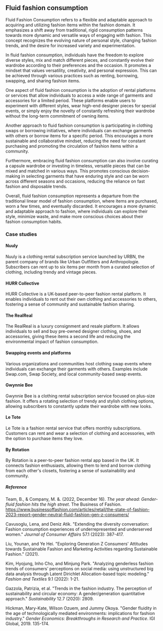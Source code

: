 ﻿## Fluid fashion consumption

Fluid Fashion Consumption refers to a flexible and adaptable approach to acquiring and utilizing fashion items within the fashion domain. It emphasizes a shift away from traditional, rigid consumption patterns towards more dynamic and versatile ways of engaging with fashion. This concept recognizes the evolving nature of personal style, changing fashion trends, and the desire for increased variety and experimentation.

In fluid fashion consumption, individuals have the freedom to explore diverse styles, mix and match different pieces, and constantly evolve their wardrobe according to their preferences and the occasion. It promotes a mindset that values versatility, creativity, and personal expression. This can be achieved through various practices such as renting, borrowing, swapping, and sharing fashion items.

One aspect of fluid fashion consumption is the adoption of rental platforms or services that allow individuals to access a wide range of garments and accessories for a limited period. These platforms enable users to experiment with different styles, wear high-end designer pieces for special events, or simply enjoy the novelty of constantly refreshing their wardrobe without the long-term commitment of owning items.

Another approach to fluid fashion consumption is participating in clothing swaps or borrowing initiatives, where individuals can exchange garments with others or borrow items for a specific period. This encourages a more sustainable and collaborative mindset, reducing the need for constant purchasing and promoting the circulation of fashion items within a community.

Furthermore, embracing fluid fashion consumption can also involve curating a capsule wardrobe or investing in timeless, versatile pieces that can be mixed and matched in various ways. This promotes conscious decision-making in selecting garments that have enduring style and can be worn across different seasons and occasions, reducing the reliance on fast fashion and disposable trends.

Overall, fluid fashion consumption represents a departure from the traditional linear model of fashion consumption, where items are purchased, worn a few times, and eventually discarded. It encourages a more dynamic and adaptable approach to fashion, where individuals can explore their style, minimize waste, and make more conscious choices about their fashion consumption habits.

### Case studies

#### Nuuly

Nuuly is a clothing rental subscription service launched by URBN, the parent company of brands like Urban Outfitters and Anthropologie. Subscribers can rent up to six items per month from a curated selection of clothing, including trendy and vintage pieces.

#### HURR Collective

HURR Collective is a UK-based peer-to-peer fashion rental platform. It enables individuals to rent out their own clothing and accessories to others, fostering a sense of community and sustainable fashion sharing.

#### The RealReal

The RealReal is a luxury consignment and resale platform. It allows individuals to sell and buy pre-owned designer clothing, shoes, and accessories, giving these items a second life and reducing the environmental impact of fashion consumption.

#### Swapping events and platforms

Various organizations and communities host clothing swap events where individuals can exchange their garments with others. Examples include Swap.com, Swap Society, and local community-based swap events.

#### Gwynnie Bee

Gwynnie Bee is a clothing rental subscription service focused on plus-size fashion. It offers a rotating selection of trendy and stylish clothing options, allowing subscribers to constantly update their wardrobe with new looks.

#### Le Tote

Le Tote is a fashion rental service that offers monthly subscriptions. Customers can rent and wear a selection of clothing and accessories, with the option to purchase items they love.

#### By Rotation

By Rotation is a peer-to-peer fashion rental app based in the UK. It connects fashion enthusiasts, allowing them to lend and borrow clothing from each other's closets, fostering a sense of sustainability and community.

##### Reference

Team, B., & Company, M. &. (2022, December 16). _The year ahead: Gender-fluid fashion hits the high street_. The Business of Fashion. https://www.businessoffashion.com/articles/retail/the-state-of-fashion-2023-report-gender-neutral-fluid-fashion-gen-z-consumers/

Cavusoglu, Lena, and Deniz Atik. "Extending the diversity conversation: Fashion consumption experiences of underrepresented and underserved women." _Journal of Consumer Affairs_ 57.1 (2023): 387-417.


Liu, Younan, and Ye Hei. "Exploring Generation Z Consumers' Attitudes towards Sustainable Fashion and Marketing Activities regarding Sustainable Fashion." (2021).

Kim, Hyojung, Inho Cho, and Minjung Park. "Analyzing genderless fashion trends of consumers’ perceptions on social media: using unstructured big data analysis through Latent Dirichlet Allocation-based topic modeling." _Fashion and Textiles_ 9.1 (2022): 1-21.

Gazzola, Patrizia, et al. "Trends in the fashion industry. The perception of sustainability and circular economy: A gender/generation quantitative approach." _Sustainability_ 12.7 (2020): 2809.

Hickman, Mary-Kate, Wilson Ozuem, and Jummy Okoya. "Gender fluidity in the age of technologically mediated environments: implications for fashion industry." _Gender Economics: Breakthroughs in Research and Practice_. IGI Global, 2019. 135-174.

